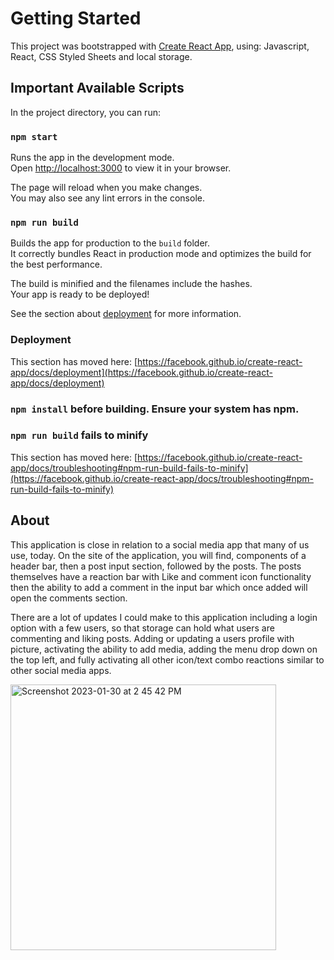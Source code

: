 # Getting Started

This project was bootstrapped with [Create React App](https://github.com/facebook/create-react-app), using: Javascript, React, CSS Styled Sheets and local storage.

## Important Available Scripts

In the project directory, you can run:

### `npm start`

Runs the app in the development mode.\
Open [http://localhost:3000](http://localhost:3000) to view it in your browser.

The page will reload when you make changes.\
You may also see any lint errors in the console.

### `npm run build`

Builds the app for production to the `build` folder.\
It correctly bundles React in production mode and optimizes the build for the best performance.

The build is minified and the filenames include the hashes.\
Your app is ready to be deployed!

See the section about [deployment](https://facebook.github.io/create-react-app/docs/deployment) for more information.


### Deployment

This section has moved here: [https://facebook.github.io/create-react-app/docs/deployment](https://facebook.github.io/create-react-app/docs/deployment)

### `npm install` before building. Ensure your system has npm.
### `npm run build` fails to minify

This section has moved here: [https://facebook.github.io/create-react-app/docs/troubleshooting#npm-run-build-fails-to-minify](https://facebook.github.io/create-react-app/docs/troubleshooting#npm-run-build-fails-to-minify)


## About
This application is close in relation to a social media app that many of us use, today.  On the site of the application, you will find, components of a header bar, then a post input section, followed by the posts.  The posts themselves have a reaction bar with Like and comment icon functionality then the ability to add a comment in the input bar which once added will open the comments section.

There are a lot of updates I could make to this application including a login option with a few users, so that storage can hold what users are commenting and liking posts.  Adding or updating a users profile with picture, activating the ability to add media, adding the menu drop down on the top left, and fully activating all other icon/text combo reactions similar to other social media apps.

<img width="425" alt="Screenshot 2023-01-30 at 2 45 42 PM" src="https://user-images.githubusercontent.com/108386611/215583266-e6699074-6e66-4b09-9c1d-36d2ea7ac2ee.png">

